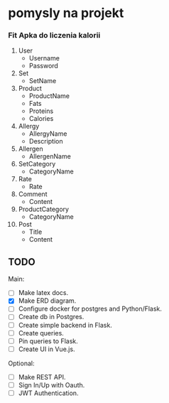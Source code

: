 # pomysly na projekt

### Fit Apka do liczenia kalorii
1. User
   - Username
   - Password
2. Set
   - SetName
3. Product
    - ProductName
    - Fats
    - Proteins
    - Calories
4. Allergy
    - AllergyName
    - Description
5. Allergen
    - AllergenName
6. SetCategory
    - CategoryName
7. Rate
    - Rate
8. Comment
    - Content
9.  ProductCategory
    - CategoryName
10. Post
    - Title
    - Content

## TODO
Main:
- [ ] Make latex docs.
- [x] Make ERD diagram.
- [ ] Configure docker for postgres and Python/Flask.
- [ ] Create db in Postgres.
- [ ] Create simple backend in Flask.
- [ ] Create queries.
- [ ] Pin queries to Flask.
- [ ] Create UI in Vue.js.

Optional:
- [ ] Make REST API.
- [ ] Sign In/Up with Oauth.
- [ ] JWT Authentication.